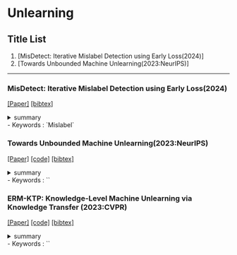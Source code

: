 # Unlearning


## Title List

1. [MisDetect: Iterative Mislabel Detection using Early Loss(2024)]
2. [Towards Unbounded Machine Unlearning(2023:NeurIPS)]


---

### MisDetect: Iterative Mislabel Detection using Early Loss(2024)
[[Paper]](https://dl.acm.org/doi/pdf/10.14778/3648160.3648161)
[[bibtex]](https://dl.acm.org/doi/abs/10.14778/3648160.3648161)
<details><summary>summary</summary><div>
github貼ってあるが404となる
Mislabelの多くの手法が説明されていた
やっぱりMislabelを見つけるのは難しそう
Mislabel ratio20%のCIFAR-10でF1 score 0.8622 
memorizationぽいことを使っている
第1段階
損失が高いやつはラベルが違うと判断している・・・(1)
ついでに早期から損失が最小のインスタンスを使ってダブルチェックしている．・・・(2)
エントロピーを用いてnoisyに適応したと判断して1段階目を停止する
第2段階
上記のどちらにも含まれないやつに対しては2値分類モデルをトレーニングする((1) → -1, (2) → 1)
第2段階では特徴量や2値分類結果も含めてK-NNを用いて分類している？ → K-NNではなくMLPで分類しているかも？2値分類モデルがMLPなだけ?

</div></details> 
- Keywords : `Mislabel` 

### Towards Unbounded Machine Unlearning(2023:NeurIPS)
[[Paper]](https://proceedings.neurips.cc/paper_files/paper/2023/file/062d711fb777322e2152435459e6e9d9-Paper-Conference.pdf)
[[code]](https://github.com/Meghdad92/SCRUB)
[[bibtex]](https://proceedings.neurips.cc/paper_files/paper/2023/hash/062d711fb777322e2152435459e6e9d9-Abstract-Conference.html)
<details><summary>summary</summary><div>
忘却させる際に，忘却エラーが大きくなりすぎるとMIA(メンバーシップ推論攻撃)に対して脆弱になってしまうから．
忘却の定義を新たにしている．
教師生徒モデルを使っている．
この論文は，新しい教師―生徒モデルを定式化した手法だが，Unlearningした結果に対してエラーが大きくなりすぎることがある．これは，メンバーシップ推論攻撃の影響を受けやすくなるため，これを緩和するために，巻き戻し手順で拡張することも可能となる．
</div></details> 
- Keywords : `` 

###  ERM-KTP: Knowledge-Level Machine Unlearning via Knowledge Transfer (2023:CVPR)
[[Paper]](https://openaccess.thecvf.com/content/CVPR2023/papers/Lin_ERM-KTP_Knowledge-Level_Machine_Unlearning_via_Knowledge_Transfer_CVPR_2023_paper.pdf)
[[code]](https://github.com/RUIYUN-ML/ERM-KTP/tree/main/ERM-KTP)
[[bibtex]](https://openaccess.thecvf.com/content/CVPR2023/html/Lin_ERM-KTP_Knowledge-Level_Machine_Unlearning_via_Knowledge_Transfer_CVPR_2023_paper.html)
<details><summary>summary</summary><div>
コードはまだ読みやすそう
これクラスを忘れさせている
知識?の観点からunlearningを行なっている？
畳み込み層のどかがそのデータに役立っているかを認識してそれを取り除いてる？
</div></details> 
- Keywords : `` 

